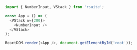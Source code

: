 <!--start-code-->

```js
import { NumberInput, VStack } from 'rsuite';

const App = () => (
  <VStack w={200}>
    <NumberInput />
  </VStack>
);

ReactDOM.render(<App />, document.getElementById('root'));
```

<!--end-code-->
